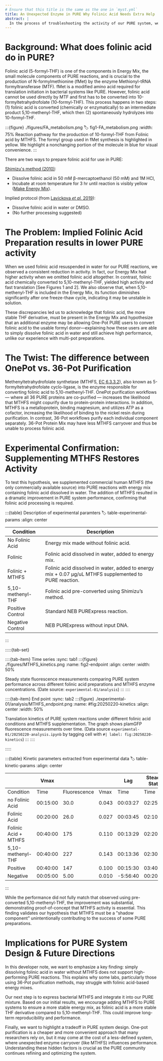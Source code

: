 ```yaml
---
# Ensure that this title is the same as the one in `myst.yml`
title: An Unexpected Enzyme in PURE Why Folinic Acid Needs Extra Help
abstract: |
  In the process of troubleshooting the activity of our PURE system, we stumbled upon a surprising discovery: folinic acid — a key ingredient in Energy Mix involved in translation initiation — doesn’t work as expected unless isomerized, either chemically by the experimenter or by an enzyme (methenyltetrahydrofolate synthetase, MTHFS) in the PURE reaction. This enzyme isn’t formally one of the 36 proteins in Protein Mix. We hypothesize it co-purifies with the other proteins during OnePot protein purification and not in commercial preparations. If MTHFS is absent and folinic acid is not prepared correctly, translation efficiency drops dramatically. Here’s the story of how we found this hidden helper and what it means for future PURE systems.
---
```


# Background: What does folinic acid do in PURE? 

Folinic acid (5-formyl-THF) is one of the components in Energy Mix, the small molecule components of PURE reactions, and is crucial to the production of N-formylmethionine (fMet) by the enzyme Methionyl-tRNA formyltransferase (MTF). fMet is a modified amino acid required for translation initiation in bacterial systems like PURE. However, folinic acid cannot be used directly by MTF and first has to be converted into 10-formyltetrahydrofolate (10-formyl-THF). This process happens in two steps: (1) folinic acid is converted (chemically or enzymatically) to an intermediate product 5,10-methenyl-THF, which then (2) spontaneously hydrolyzes into 10-formyl-THF.

:::{figure} ./figures/FA_metabolism.png
:label: fig1-FA_metabolism.png
:width: 75%
Reaction pathway for the production of 10-formyl-THF from Folinic acid by MTHFS. The formyl group used in fMet synthesis is highlighted in yellow. We highlight a nonchanging portion of the molecule in blue for visual convenience.
:::

There are two ways to prepare folinic acid for use in PURE:

[Shimizu's method (2010)](https://doi.org/10.1007/978-1-60327-331-2_2):

- Dissolve folinic acid in 50 mM β-mercaptoethanol (50 mM) and 1M HCl,
- Incubate at room temperature for 3 hr until reaction is visibly yellow ([Make Energy Mix](https://www.notion.so/Make-Energy-Mix-c21a30ad7dc140a4aa44bdd9c1bea375?pvs=21)).

Implied protocol (from [Lavickova *et al.* 2019](https://doi.org/10.1021/acssynbio.8b00427
)):

- Dissolve folinic acid in water or DMSO.
- (No further processing suggested)

# The Problem: Implied Folinic Acid Preparation results in lower PURE activity

When we used folinic acid resuspended in water for our PURE reactions, we observed a consistent reduction in activity. In fact, our Energy Mix had higher activity when we omitted folinic acid altogether. In contrast, folinic acid chemically converted to 5,10-methenyl-THF, yielded high activity and fast translation [See Figures 1 and 2]. We also observe that, when 5,10-methenyl-THF is included in the Energy Mix, its function diminishes significantly after one freeze-thaw cycle, indicating it may be unstable in solution. 

These discrepancies led us to acknowledge that folinic acid, the more stable THF derivative, must be present in the Energy Mix and hypothesize that an additional enzyme may be allowing One-Pot PURE users to convert folinic acid to the usable formyl donor—explaining how these users are able to simply dissolve folinic acid in water and still achieve high performance, unlike our experience with multi-pot preparations.

# The Twist: The difference between OnePot vs. 36-Pot Purification

Methenyltetrahydrofolate synthetase (MTHFS, [EC 6.3.3.2](https://ecocyc.org/account-required.shtml?redirect=http%3a%2f%2fecocyc.org%2freaction%3forgid%3dECOLI%26id%3d5-FORMYL-THF-CYCLO-LIGASE-RXN)), also known as 5-formyltetrahydrofolate cyclo-ligase, is the enzyme responsible for converting folinic acid to 5,10-methenyl-THF. OnePot purification workflows — where all 36 PURE proteins are co-purified  — increases the likelihood that MTHFS might copurify due to protein-protein interactions. In addition, MTHFS is a metalloprotein, binding magnesium, and utilizes ATP as a cofactor, increasing the likelihood of binding to the nickel resin during purification. In contrast, 36-Pot workflows purify each individual component separately. 36-Pot Protein Mix may have less MTHFS carryover and thus be unable to process folinic acid.

# Experimental Confirmation: Supplementing MTHFS Restores Activity

To test this hypothesis, we supplemented commercial human MTHFS (the only commercially available source) into PURE reactions with energy mix containing folinic acid dissolved in water. The addition of MTHFS resulted in a dramatic improvement in PURE system performance, confirming that folinic acid processing is required. 

:::{table} Description of experimental paramters
:label: table-experimental-params
:align: center

| Condition | Description |
| --- | --- |
| No Folinic Acid  | Energy mix made without folinic acid. |
| Folinic  | Folinic acid dissolved in water, added to energy mix. |
| Folinic + MTHFS  | Folinic acid dissolved in water, added to energy mix + 0.07 µg/uL MTHFS supplemented to PURE reaction.  |
| 5,10-methenyl-THF | Folinic acid pre-converted using Shimizu’s method. |
| Positive Control | Standard NEB PURExpress reaction. |
| Negative Control | NEB PURExpress without input DNA. |

:::

:::::{tab-set}

::::{tab-item} Time series
:sync: tab1
:::{figure} ./figures/MTHFS_kinetics.png
:name: fig2-endpoint
:align: center
:width: 50%

Steady state fluorescence measurements comparing PURE system performance across different folinic acid preparations and MTHFS enzyme concentrations. (Date source: `experimental-01/analysis`)
:::
::::

::::{tab-item} End point
:sync: tab2
:::{figure} ./experimental-01/analysis/MTHFS_endpoint.png
:name: #fig:20250220-kinetics
:align: center
:width: 50%

Translation kinetics of PURE system reactions under different folinic acid conditions and MTHFS supplementation. The graph shows plamGFP fluorescence measurements over time. (Data source `experimental-01/20250220-analysis.ipynb` by tagging cell with `#| label: fig:20250220-kinetics`)
:::
::::

:::::

:::{table} Kinetic parameters extracted from experimental data
:label: table-kinetic-params
:align: center

|  | Vmax |  |  | Lag | Steady State |  |
| --- | --- | --- | --- | --- | --- | --- |
| Condition | Time | Fluorescence | Vmax | Time | Time | Fluorescence |
| no Folinic Acid | 00:15:00 | 30.0 | 0.043 | 00:03:27 | 02:25:00 | 114 |
| Folinic Acid | 00:20:00 | 26.0 | 0.027 | 00:03:45 | 02:10:00 | 72 |
| Folinic Acid + MTHFS | 00:40:00 | 175 | 0.110 | 00:13:29 | 02:20:00 | 347 |
| 5,10-methenyl-THF | 00:40:00 | 227 | 0.143 | 00:13:36 | 02:30:00 | 633 |
| Positive | 00:40:00 | 147 | 0.100 | 00:15:30 | 03:40:00 | 660 |
| Negative | 00:05:00 | 5.00 | 0.010 | -5:56:40 | 00:20:00 | 5 |

:::

While the performance did not fully match that observed using pre-converted 5,10-methenyl-THF, the improvement was substantial, demonstrating proof-of-concept that MTHFS activity is essential. This finding validates our hypothesis that MTHFS must be a "shadow component" unintentionally contributing to the success of some PURE preparations.

# Implications for PURE System Design & Future Directions 

In this developer note, we want to emphasize a key finding: simply dissolving folinic acid in water without MTHFS does not support high-performing PURE reactions. This explains why some labs, particularly those using 36-Pot purification methods, may struggle with folinic acid-based energy mixes.

Our next step is to express bacterial MTHFS and integrate it into our PURE mixture. Based on our initial results, we encourage adding MTHFS to PURE systems to ensure a more stable energy mix, as folinic acid is a more stable THF derivative compared to 5,10-methenyl-THF. This could improve long-term reproducibility and performance.

Finally, we want to highlight a tradeoff in PURE system design. One-pot purification is a cheaper and more convenient approach that many researchers rely on, but it may come at the cost of a less-defined system, where unexpected enzyme carryover (like MTHFS) influences performance. Understanding these hidden factors is crucial as the PURE community continues refining and optimizing the system.
